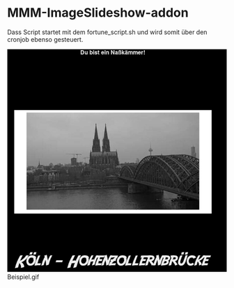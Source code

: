 # MMM-ImageSlideshow-addon
Dass Script startet mit dem fortune_script.sh und wird somit über den cronjob ebenso gesteuert.

<img src="https://github.com/eyedat/MMM-ImageSlideshow-addon/blob/main/Fortune-script_eye.gif?raw=true" alt="">Beispiel.gif



